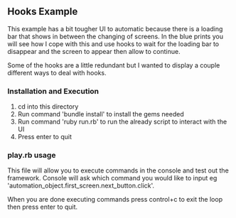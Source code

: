 ## Hooks Example

This example has a bit tougher UI to automatic because there is a loading bar that shows in between the changing of screens.
In the blue prints you will see how I cope with this and use hooks to wait for the loading bar to disappear and the screen
to appear then allow to continue.

Some of the hooks are a little redundant but I wanted to display a couple different ways to deal with hooks.

### Installation and Execution

1. cd into this directory
2. Run command 'bundle install' to install the gems needed
3. Run command 'ruby run.rb' to run the already script to interact with the UI
4. Press enter to quit

### play.rb usage

This file will allow you to execute commands in the console and test out the framework.  Console will ask which command
you would like to input eg 'automation_object.first_screen.next_button.click'.

When you are done executing commands press control+c to exit the loop then press enter to quit.
